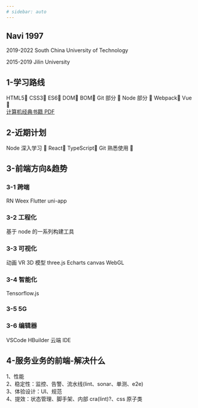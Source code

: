 ```yaml
---
# sidebar: auto
---
```


## Navi 1997

2019-2022 South China University of Technology

2015-2019 Jilin University

## 1-学习路线

HTML5🌻 CSS3🌻 ES6🌻 DOM🌻 BOM🌻 Git 部分 🌻 Node 部分 🌻 Webpack🌻 Vue🌻  
[计算机经典书籍 PDF](https://github.com/forthespada/CS-Books)

## 2-近期计划

Node 深入学习 🌼 React🌼 TypeScript🌼 Git 熟悉使用 🌼

## 3-前端方向&趋势

### 3-1 跨端

RN Weex Flutter uni-app

### 3-2 工程化

基于 node 的一系列构建工具

### 3-3 可视化

动画 VR 3D 模型
three.js Echarts canvas WebGL

### 3-4 智能化

Tensorflow.js

### 3-5 5G

### 3-6 编辑器

VSCode HBuilder 云端 IDE

## 4-服务业务的前端-解决什么

1、性能  
2、稳定性：监控、告警、流水线(lint、sonar、单测、e2e)  
3、体验设计：UI、规范  
4、提效：状态管理、脚手架、内部 cra(lint)?、css 原子类
